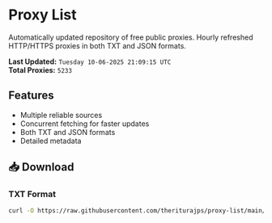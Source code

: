# Proxy List

Automatically updated repository of free public proxies. Hourly refreshed HTTP/HTTPS proxies in both TXT and JSON formats.

**Last Updated:** `Tuesday 10-06-2025 21:09:15 UTC`  
**Total Proxies:** `5233`

## Features
- Multiple reliable sources
- Concurrent fetching for faster updates
- Both TXT and JSON formats
- Detailed metadata

## 📥 Download

### TXT Format
```bash
curl -O https://raw.githubusercontent.com/theriturajps/proxy-list/main/proxies.txt